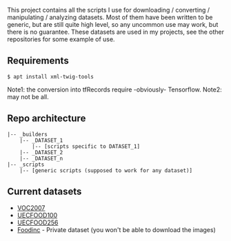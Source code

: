 This project contains all the scripts I use for downloading / converting / manipulating / analyzing datasets. Most of them have been written to be generic, but are still quite high level, so any uncommon use may work, but there is no guarantee. These datasets are used in my projects, see the other repositories for some example of use.

## Requirements
```shell
$ apt install xml-twig-tools 
```
Note1: the conversion into tfRecords require -obviously- Tensorflow.
Note2: may not be all.

## Repo architecture
```
|-- _builders
    |-- _DATASET_1
        |-- [scripts specific to DATASET_1]
    |-- _DATASET_2
    |-- _DATASET_n
|-- _scripts
    |-- [generic scripts (supposed to work for any dataset)]
```

## Current datasets
* [VOC2007](http://host.robots.ox.ac.uk/pascal/VOC/voc2007/)
* [UECFOOD100](http://foodcam.mobi/dataset100.html)
* [UECFOOD256](http://foodcam.mobi/dataset256.html)
* [Foodinc](https://finc.com/) - Private dataset (you won't be able to download the images)


